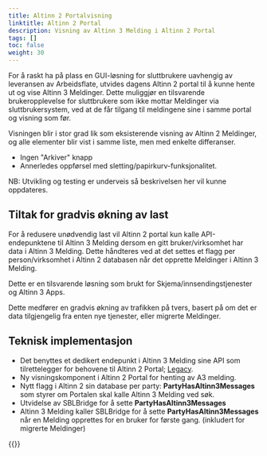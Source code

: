 ```yaml
---
title: Altinn 2 Portalvisning
linktitle: Altinn 2 Portal
description: Visning av Altinn 3 Melding i Altinn 2 Portal
tags: []
toc: false
weight: 30
---
```


For å raskt ha på plass en GUI-løsning for sluttbrukere uavhengig av leveransen av Arbeidsflate, utvides dagens Altinn 2 portal til å kunne hente ut og vise Altinn 3 Meldinger.
Dette muliggjør en tilsvarende brukeropplevelse for sluttbrukere som ikke mottar Meldinger via sluttbrukersystem, ved at de får tilgang til meldingene sine i samme portal og visning som før.

Visningen blir i stor grad lik som eksisterende visning av Altinn 2 Meldinger, og alle elementer blir vist i samme liste, men med enkelte differanser.

- Ingen "Arkiver" knapp
- Annerledes oppførsel med sletting/papirkurv-funksjonalitet.

NB: Utvikling og testing er underveis så beskrivelsen her vil kunne oppdateres.

## Tiltak for gradvis økning av last

For å redusere unødvendig last vil Altinn 2 portal kun kalle API-endepunktene til Altinn 3 Melding dersom en gitt bruker/virksomhet har data i Altinn 3 Melding.
Dette håndteres ved at det settes et flagg per person/virksomhet i Altinn 2 databasen når det opprette Meldinger i Altinn 3 Melding.

Dette er en tilsvarende løsning som brukt for Skjema/innsendingstjenester og Altinn 3 Apps.

Dette medfører en gradvis økning av trafikken på tvers, basert på om det er data tilgjengelig fra enten nye tjenester, eller migrerte Meldinger.

## Teknisk implementasjon

- Det benyttes et dedikert endepunkt i Altinn 3 Melding sine API som tilrettelegger for behovene til Altinn 2 Portal; [Legacy](https://github.com/Altinn/altinn-correspondence/blob/main/src/Altinn.Correspondence.API/Controllers/LegacyCorrespondenceController.cs).
- Ny visningskomponent i Altinn 2 Portal for henting av A3 melding.
- Nytt flagg i Altinn 2 sin database per party: **PartyHasAltinn3Messages** som styrer om Portalen skal kalle Altinn 3 Melding ved søk.
- Utvidelse av SBLBridge for å sette **PartyHasAltinn3Messages**
- Altinn 3 Melding kaller SBLBridge for å sette **PartyHasAltinn3Messages** når en Melding opprettes for en bruker for første gang. (inkludert for migrerte Meldinger)

{{<children />}}
